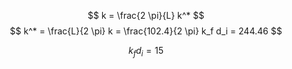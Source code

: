 $$
k = \frac{2 \pi}{L} k^*
$$
$$
k^* = \frac{L}{2 \pi} k = \frac{102.4}{2 \pi} k_f d_i = 244.46
$$

$$
k_f d_i = 15
$$